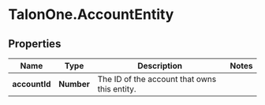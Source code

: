 # TalonOne.AccountEntity

## Properties

Name | Type | Description | Notes
------------ | ------------- | ------------- | -------------
**accountId** | **Number** | The ID of the account that owns this entity. | 


